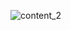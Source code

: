 ![content_2](https://user-images.githubusercontent.com/75530523/159291621-5e2f3441-7054-4f8d-9932-3773cccd5f36.png)
